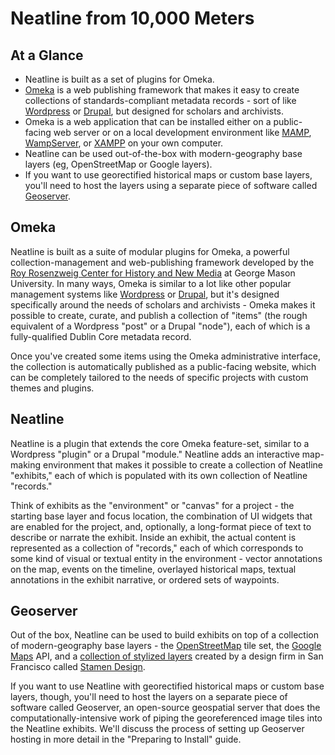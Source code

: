 # Neatline from 10,000 Meters

## At a Glance

  - Neatline is built as a set of plugins for Omeka.
  - [Omeka][omeka] is a web publishing framework that makes it easy to create collections of standards-compliant metadata records - sort of like [Wordpress][wordpress] or [Drupal][drupal], but designed for scholars and archivists.
  - Omeka is a web application that can be installed either on a public-facing web server or on a local development environment like [MAMP][mamp], [WampServer][wamp], or [XAMPP][xampp] on your own computer.
  - Neatline can be used out-of-the-box with modern-geography base layers (eg, OpenStreetMap or Google layers).
  - If you want to use georectified historical maps or custom base layers, you'll need to host the layers using a separate piece of software called [Geoserver][geoserver].

## Omeka

Neatline is built as a suite of modular plugins for Omeka, a powerful collection-management and web-publishing framework developed by the [Roy Rosenzweig Center for History and New Media][chnm] at George Mason University. In many ways, Omeka is similar to a lot like other popular management systems like [Wordpress][wordpress] or [Drupal][drupal], but it's designed specifically around the needs of scholars and archivists - Omeka makes it possible to create, curate, and publish a collection of "items" (the rough equivalent of a Wordpress "post" or a Drupal "node"), each of which is a fully-qualified Dublin Core metadata record.

Once you've created some items using the Omeka administrative interface, the collection is automatically published as a public-facing website, which can be completely tailored to the needs of specific projects with custom themes and plugins.

## Neatline

Neatline is a plugin that extends the core Omeka feature-set, similar to a Wordpress "plugin" or a Drupal "module." Neatline adds an interactive map-making environment that makes it possible to create a collection of Neatline "exhibits," each of which is populated with its own collection of Neatline "records."

Think of exhibits as the "environment" or "canvas" for a project - the starting base layer and focus location, the combination of UI widgets that are enabled for the project, and, optionally, a long-format piece of text to describe or narrate the exhibit. Inside an exhibit, the actual content is represented as a collection of "records," each of which corresponds to some kind of visual or textual entity in the environment - vector annotations on the map, events on the timeline, overlayed historical maps, textual annotations in the exhibit narrative, or ordered sets of waypoints.

## Geoserver

Out of the box, Neatline can be used to build exhibits on top of a collection of modern-geography base layers - the [OpenStreetMap][osm] tile set, the [Google Maps][google] API, and a [collection of stylized layers][stamen-maps] created by a design firm in San Francisco called [Stamen Design][stamen].

If you want to use Neatline with georectified historical maps or custom base layers, though, you'll need to host the layers on a separate piece of software called Geoserver, an open-source geospatial server that does the computationally-intensive work of piping the georeferenced image tiles into the Neatline exhibits. We'll discuss the process of setting up Geoserver hosting in more detail in the "Preparing to Install" guide.


[omeka]: http://omeka.org/
[wordpress]: http://wordpress.org/
[drupal]: https://drupal.org/
[mamp]: http://www.mamp.info/en/index.html
[wamp]: http://www.wampserver.com/en/
[xampp]: http://www.apachefriends.org/en/xampp.html
[chnm]: http://chnm.gmu.edu/
[geoserver]: http://geoserver.org/
[osm]: http://www.openstreetmap.org/
[google]: https://developers.google.com/maps/
[stamen-maps]: http://maps.stamen.com/
[stamen]: http://stamen.com/
